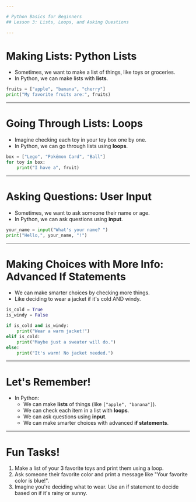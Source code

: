 ```yaml
---

# Python Basics for Beginners
## Lesson 3: Lists, Loops, and Asking Questions

---
```


# Making Lists: Python Lists

- Sometimes, we want to make a list of things, like toys or groceries.
- In Python, we can make lists with **lists**.

```python
fruits = ["apple", "banana", "cherry"]
print("My favorite fruits are:", fruits)
```

---

# Going Through Lists: Loops

- Imagine checking each toy in your toy box one by one.
- In Python, we can go through lists using **loops**.

```python
box = ["Lego", "Pokémon Card", "Ball"]
for toy in box:
    print("I have a", fruit)
```

---

# Asking Questions: User Input

- Sometimes, we want to ask someone their name or age.
- In Python, we can ask questions using **input**.

```python {all|1|2|3|all}
your_name = input("What's your name? ")
print("Hello,", your_name, "!")
```

---

# Making Choices with More Info: Advanced If Statements

- We can make smarter choices by checking more things.
- Like deciding to wear a jacket if it's cold AND windy.

```python {all|1|2|3|4|5|6|7|8|9|10|all}
is_cold = True
is_windy = False

if is_cold and is_windy:
    print("Wear a warm jacket!")
elif is_cold:
    print("Maybe just a sweater will do.")
else:
    print("It's warm! No jacket needed.")
```

---

# Let's Remember!

- In Python:
  - We can make **lists** of things (like `["apple", "banana"]`).
  - We can check each item in a list with **loops**.
  - We can ask questions using **input**.
  - We can make smarter choices with advanced **if statements**.

---

# Fun Tasks!

1. Make a list of your 3 favorite toys and print them using a loop.
2. Ask someone their favorite color and print a message like "Your favorite color is blue!".
3. Imagine you're deciding what to wear. Use an if statement to decide based on if it's rainy or sunny.

